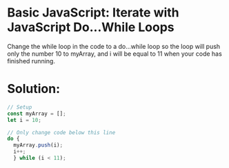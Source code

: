 # Basic JavaScript: Iterate with JavaScript Do...While Loops
Change the while loop in the code to a do...while loop so the loop will push only the number 10 to myArray, and i will be equal to 11 when your code has finished running.
# Solution:
```javascript
// Setup
const myArray = [];
let i = 10;

// Only change code below this line
do {
  myArray.push(i);
  i++;
  } while (i < 11);
```
